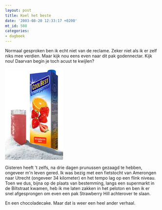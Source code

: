 ```yaml
---
layout: post
title: Koel het beste
date: '2003-08-20 12:33:17 +0200'
mt_id: 508
categories:
- dagboek
---
```

Normaal gesproken ben ik echt niet van de reclame. Zeker niet als ik er zelf niks mee verdien. Maar kijk nou eens even naar dit pak godennectar. Kijk nou! Daarvan begin je toch acuut te kwijlen?

<img src="/images/coolbest.jpg" style="width:190px;height:300px;" alt="CoolBest Strawberry Hill" />

Gisteren heeft 't zelfs, na drie dagen prunussen gezaagd te hebben, ongeveer m'n leven gered. Ik was bezig met een fietstocht van Amerongen naar Utrecht (ongeveer 34 kilometer) en het tempo lag op een flink niveau. Toen we dus, bijna op de plaats van bestemming, langs een supermarkt in de Biltstraat kwamen, heb ik me laten zakken in het peloton en ben ik er snel afgesprongen om even een pak Strawberry Hill achterover te slaan.

En een chocoladecake. Maar dat is weer een heel ander verhaal.
